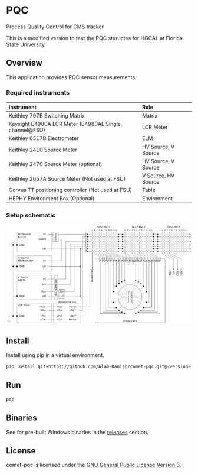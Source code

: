 # PQC

Process Quality Control for CMS tracker

This is a modified version to test the PQC stuructes for HGCAL at Florida State University

## Overview

This application provides PQC sensor measurements.

### Required instruments

|Instrument                            |Role |
|:-------------------------------------|:----|
|Keithley 707B Switching Matrix        |Matrix |
|Keysight E4980A LCR Meter (E4980AL Single channel@FSU)            |LCR Meter |
|Keithley 6517B Electrometer           |ELM |
|Keithley 2410 Source Meter            |HV Source, V Source |
|Keithley 2470 Source Meter (optional) |HV Source, V Source |
|Keithley 2657A Source Meter (Not used at FSU)          |V Source, HV Source |
|Corvus TT positioning controller (Not used at FSU)     |Table |
|HEPHY Environment Box (Optional)                |Environment |

### Setup schematic

![PQC setup schematic](docs/assets/MatrixCardsDesign_v10_Diss2.png)

## Install

Install using pip in a virtual environment.

```bash
pip install git+https://github.com/Alam-Danish/comet-pqc.git@<version>
```

## Run

```bash
pqc
```

## Binaries

See for pre-built Windows binaries in the [releases](https://github.com/hephy-dd/comet-pqc/releases) section.

## License

comet-pqc is licensed under the [GNU General Public License Version 3](https://github.com/hephy-dd/comet-pqc/tree/main/LICENSE).
